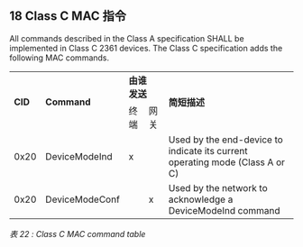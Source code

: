 ## 18 Class C MAC 指令


All commands described in the Class A specification SHALL be implemented in Class C
2361 devices. The Class C specification adds the following MAC commands.

<table class="lora-table">
   <tr>
      <td rowspan="2" ><b>CID</b></td>
      <td rowspan="2" ><b>Command</b></td>
      <td colspan="2" ><b>由谁<br/>发送</b></td>
      <td rowspan="2" ><b>简短描述</b></td>
   </tr>
   <tr>
      <td>终端</td>
      <td>网关</td>
   </tr>
   <tr>
      <td>0x20</td>
      <td class="td-cmd">DeviceModeInd</td>
      <td>x</td>
      <td></td>
      <td>Used by the end-device to indicate its current operating mode (Class A or C)</td>
   </tr>
   <tr>
      <td>0x20</td>
      <td class="td-cmd">DeviceModeConf</td>
      <td></td>
      <td>x</td>
      <td>Used by the network to acknowledge a DeviceModeInd command</td>
   </tr>
</table>

*表 22 : Class C MAC command table*


